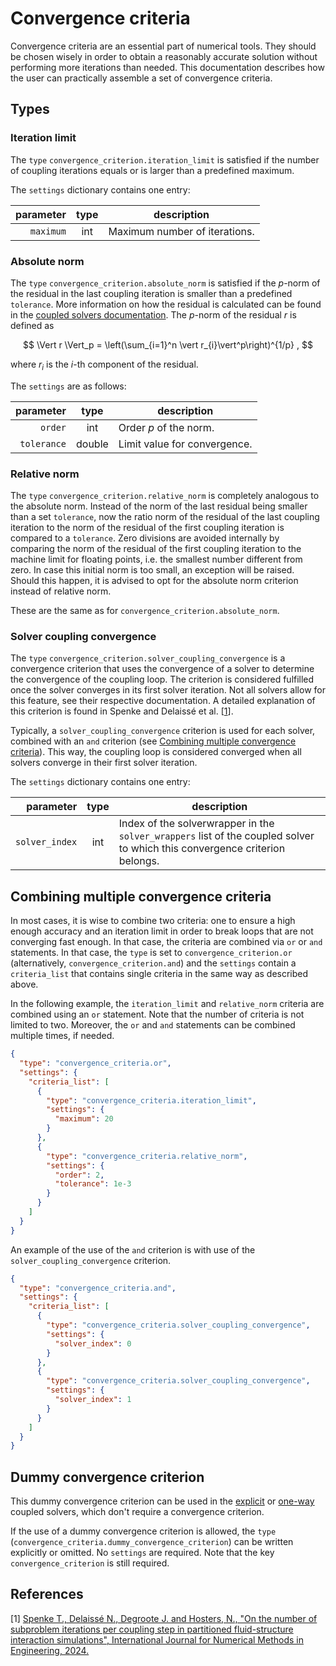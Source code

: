 # Convergence criteria

Convergence criteria are an essential part of numerical tools. They should be chosen wisely in order to obtain a reasonably
accurate solution without performing more iterations than needed. This documentation describes how the user can practically
assemble a set of convergence criteria.

## Types

### Iteration limit

The `type` `convergence_criterion.iteration_limit` is satisfied if the number of coupling iterations equals or is larger than a predefined maximum.

The `settings` dictionary contains one entry:

| parameter | type | description                   |
|----------:|:----:|-------------------------------|
| `maximum` | int  | Maximum number of iterations. |

### Absolute norm

The `type` `convergence_criterion.absolute_norm` is satisfied if the $p$-norm of the residual in the last coupling iteration
is smaller than a predefined `tolerance`. 
More information on how the residual is calculated can be found in the [coupled solvers documentation](../coupled_solvers/coupled_solvers.md).
The $p$-norm of the residual $r$ is defined as

$$
\Vert r \Vert_p = \left(\sum_{i=1}^n \vert r_{i}\vert^p\right)^{1/p} ,
$$

where $r_i$ is the $i$-th component of the residual.

The `settings` are as follows:

|   parameter |  type  | description                  |
|------------:|:------:|------------------------------|
|     `order` |  int   | Order $p$ of the norm.       |
| `tolerance` | double | Limit value for convergence. |

### Relative norm

The `type` `convergence_criterion.relative_norm` is completely analogous to the absolute norm. Instead of the norm of 
the last residual being smaller than a set `tolerance`, now the ratio norm of the residual of the last coupling iteration to the 
norm of the residual of the first coupling iteration is compared to a `tolerance`. Zero divisions are avoided internally by
comparing the norm of the residual of the first coupling iteration to the machine limit for floating points, i.e. the smallest number
different from zero. In case this initial norm is too small, an exception will be raised. Should this happen, it is advised to opt
for the absolute norm criterion instead of relative norm.

These are the same as for `convergence_criterion.absolute_norm`.

### Solver coupling convergence

The `type` `convergence_criterion.solver_coupling_convergence` is a convergence criterion that uses the convergence of a solver to determine the convergence of the coupling loop.
The criterion is considered fulfilled once the solver converges in its first solver iteration.
Not all solvers allow for this feature, see their respective documentation.
A detailed explanation of this criterion is found in Spenke and Delaissé et al. [[1](#1)].

Typically, a `solver_coupling_convergence` criterion is used for each solver, combined with an `and` criterion (see [Combining multiple convergence criteria](#combining-multiple-convergence-criteria)).
This way, the coupling loop is considered converged when all solvers converge in their first solver iteration.

The `settings` dictionary contains one entry:

|      parameter | type | description                                                                                                                 |
|---------------:|:----:|-----------------------------------------------------------------------------------------------------------------------------|
| `solver_index` | int  | Index of the solverwrapper in the `solver_wrappers` list of the coupled solver to which this convergence criterion belongs. |

## Combining multiple convergence criteria

In most cases, it is wise to combine two criteria: one to ensure a high enough accuracy and an iteration limit in order
to break loops that are not converging fast enough. In that case, the criteria are combined via `or` or `and` statements.
In that case, the `type` is set to `convergence_criterion.or` (alternatively, `convergence_criterion.and`) and the `settings`
contain a `criteria_list` that contains single criteria in the same way as described above. 

In the following example, the `iteration_limit` and `relative_norm` criteria are combined using an `or` statement.
Note that the number of criteria is not limited to two.
Moreover, the `or` and `and` statements can be combined multiple times, if needed.

```json
{
  "type": "convergence_criteria.or",
  "settings": {
    "criteria_list": [
      {
        "type": "convergence_criteria.iteration_limit",
        "settings": {
          "maximum": 20
        }
      },
      {
        "type": "convergence_criteria.relative_norm",
        "settings": {
          "order": 2,
          "tolerance": 1e-3
        }
      }
    ]
  }
}
```

An example of the use of the `and` criterion is with use of the `solver_coupling_convergence` criterion.

```json
{
  "type": "convergence_criteria.and",
  "settings": {
    "criteria_list": [
      {
        "type": "convergence_criteria.solver_coupling_convergence",
        "settings": {
          "solver_index": 0
        }
      },
      {
        "type": "convergence_criteria.solver_coupling_convergence",
        "settings": {
          "solver_index": 1
        }
      }
    ]
  }
}
```

## Dummy convergence criterion

This dummy convergence criterion can be used in the [explicit](../coupled_solvers.md#explicit) or [one-way](../coupled_solvers.md#one-way) coupled solvers, which don't require a convergence criterion.

If the use of a dummy convergence criterion is allowed, the `type` (`convergence_criteria.dummy_convergence_criterion`) can be written explicitly or omitted. No `settings` are required.
Note that the key `convergence_criterion` is still required.

## References

<a id="1">[1]</a> 
[Spenke T., Delaissé N., Degroote J. and Hosters, N., "On the number of subproblem iterations per coupling step in partitioned fluid-structure interaction simulations", International Journal for Numerical Methods in Engineering, 2024.](
http://doi.org/10.1002/nme.7420)
